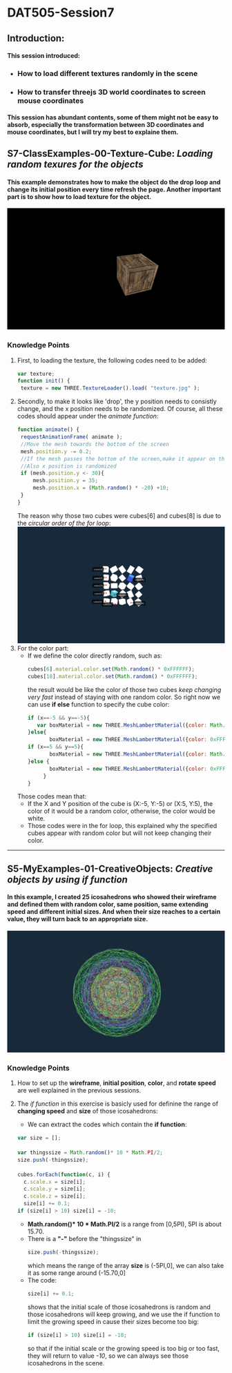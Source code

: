 # DAT505-Session7
## Introduction:
#### This session introduced:
  * ### How to load different textures randomly in the scene
  * ### How to transfer threejs 3D world coordinates to screen mouse coordinates
#### This session has abundant contents, some of them might not be easy to absorb, especially the transformation between 3D coordinates and mouse coordinates, but I will try my best to explaine them.
## S7-ClassExamples-00-Texture-Cube: *Loading random texures for the objects*
#### This example demonstrates how to make the object do the drop loop and change its initial position every time refresh the page. Another important part is to show how to load texture for the object.
![S7-ClassExamples-00-Texture-Cube00](/Session7/(README)pictures/pic-0.png "S7-ClassExamples-00-Texture-Cube00")
### Knowledge Points
1. First, to loading the texture, the following codes need to be added:
   ```javascript
   var texture;
   function init() {
   	texture = new THREE.TextureLoader().load( "texture.jpg" );
   ```
2. Secondly, to make it looks like 'drop', the y position needs to consistly change, and the x position needs to be randomized. Of course, all these codes should appear under the *animate function*:
   ```javascript
   function animate() {
   	requestAnimationFrame( animate );
   	//Move the mesh towards the bottom of the screen
   	mesh.position.y -= 0.2;
   	//If the mesh passes the bottom of the screen,make it appear on the top.
    //Also x position is randomized
   	if (mesh.position.y <- 30){
   		mesh.position.y = 35;
   		mesh.position.x = (Math.random() * -20) +10;
   	}
   }
   ```
   The reason why those two cubes were cubes[6] and cubes[8] is due to the *circular order of the for loop*:
   ![S5-MyExamples-00-ParticularRotatingCubes01](/Session5/(README)pictures/pic-1.png "S5-MyExamples-00-ParticularRotatingCubes01")
2. For the color part:
   * If we define the color directly random, such as:
     ```javascript
     cubes[6].material.color.set(Math.random() * 0xFFFFFF);
     cubes[18].material.color.set(Math.random() * 0xFFFFFF);
     ```
     the result would be like the color of those two cubes *keep changing very fast* instead of staying with one random color. So right now we can use **if else** function to specify the cube color:
     ```javascript
     if (x==-5 && y==-5){
        var boxMaterial = new THREE.MeshLambertMaterial({color: Math.random() * 0xFFFFFF});
     }else{
            boxMaterial = new THREE.MeshLambertMaterial({color: 0xFFFFFF});
     if (x==5 && y==5){
            boxMaterial = new THREE.MeshLambertMaterial({color: Math.random() * 0xFFFFFF});
     }else {
            boxMaterial = new THREE.MeshLambertMaterial({color: 0xFFFFFF});
          }
     }
     ```
   Those codes mean that:
   * If the X and Y position of the cube is (X:-5, Y:-5) or (X:5, Y:5), the color of it would be a random color, otherwise, the color would be white.
   * Those codes were in the for loop, this explained why the specified cubes appear with random color but will not keep changing their color.

********************

## S5-MyExamples-01-CreativeObjects: *Creative objects by using if function*
#### In this example, I created 25 icosahedrons who showed their wireframe and defined them with random color, same position, same extending speed and different initial sizes. And when their size reaches to a certain value, they will turn back to an appropriate size.
![S5-MyExamples-01-CreativeObjects00](/Session5/(README)pictures/pic-2.png "S5-MyExamples-01-CreativeObjects00")
### Knowledge Points
1. How to set up the **wireframe**, **initial position**, **color**, and **rotate speed** are well explained in the previous sessions.

2. The *if function* in this exercise is basicly used for definine the range of  **changing speed** and **size** of those icosahedrons:
   * We can extract the codes which contain the **if function**:
   ```javascript
   var size = [];

   var thingssize = Math.random()* 10 * Math.PI/2;
   size.push(-thingssize);

   cubes.forEach(function(c, i) {
     c.scale.x = size[i];
     c.scale.y = size[i];
     c.scale.z = size[i];
     size[i] += 0.1;
   if (size[i] > 10) size[i] = -10;
   ```
   * __Math.random()* 10 * Math.PI/2__ is a range from [0,5PI), 5PI is about 15.70.
   * There is a __"-"__ before the "thingssize" in
     ```javascript
     size.push(-thingssize);
     ```
     which means the range of the array **size** is (-5PI,0], we can also take it as some range around (-15.70,0]
   * The code:
     ```javascript
     size[i] += 0.1;
     ```
     shows that the initial scale of those icosahedrons is random and those icosahedrons will keep growing, and we use the if function to limit the growing speed in cause their sizes become too big:
     ```javascript
     if (size[i] > 10) size[i] = -10;
     ```
     so that if the initial scale or the growing speed is too big or too fast, they will return to value *-10*, so we can always see those icosahedrons in the scene.
